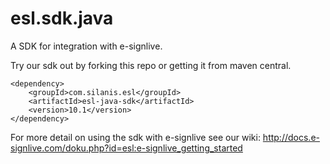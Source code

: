 esl.sdk.java
============

A SDK for integration with e-signlive.


Try our sdk out by forking this repo or getting it from maven central.


```
<dependency>
    <groupId>com.silanis.esl</groupId>
    <artifactId>esl-java-sdk</artifactId>
    <version>10.1</version>
</dependency>
```


For more detail on using the sdk with e-signlive see our wiki: http://docs.e-signlive.com/doku.php?id=esl:e-signlive_getting_started

